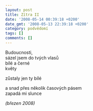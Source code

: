 ```yaml
---
layout: post
title: Zítra II
date: '2008-05-14 00:39:18 +0200'
date_gmt: '2008-05-13 22:39:18 +0200'
category: podvědomí
tags: []
comments: []
---
```

<p>Budoucnosti,<br />
sázel jsem do tvých vlasů<br />
bílé a černé<br />
květy</p>
<p>zůstaly jen ty bílé</p>
<p>a snad přes několik časových pásem<br />
zapadá mi slunce</p>
<p><em>(březen 2008)</em></p>
